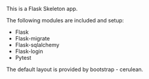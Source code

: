 This is a Flask Skeleton app.

The following modules are included and setup:
- Flask
- Flask-migrate
- Flask-sqlalchemy
- Flask-login
- Pytest

The default layout is provided by bootstrap - cerulean.
